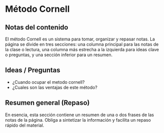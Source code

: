 # Método Cornell

## Notas del contenido

El método Cornell es un sistema para tomar, organizar y repasar notas. La página se divide en tres secciones: una columna principal para las notas de la clase o lectura, una columna más estrecha a la izquierda para ideas clave o preguntas, y una sección inferior para un resumen.

## Ideas / Preguntas

- ¿Cuando ocupar el metodo cornell?
- ¿Cuales son las ventajas de este método?

## Resumen general (Repaso)

En esencia, esta sección contiene un resumen de una o dos frases de las notas de la página. Obliga a sintetizar la información y facilita un repaso rápido del material.
